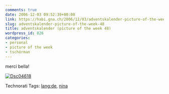 ```yaml
---
comments: true
date: 2006-12-03 09:52:39+00:00
link: https://habi.gna.ch/2006/12/03/adventskalender-picture-of-the-week-48/
slug: adventskalender-picture-of-the-week-48
title: adventskalender (picture of the week 48)
wordpress_id: 826
categories:
- personal
- picture of the week
- tschörman
---
```


merci bella!


[![Dsc04618](https://habi.gna.ch/wp-content/uploads/2006/12/images/DSC04618-tm.jpg)](https://habi.gna.ch/wp-content/uploads/2006/12/images/DSC046181.jpg)




Technorati Tags: [lang:de](http://www.technorati.com/tag/lang:de), [nina](http://www.technorati.com/tag/nina)
